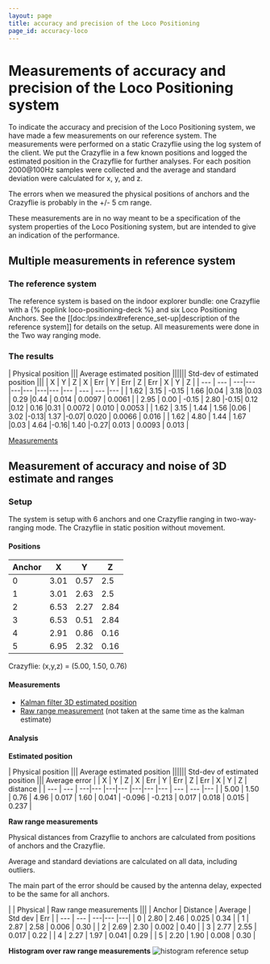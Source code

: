 ```yaml
---
layout: page
title: accuracy and precision of the Loco Positioning
page_id: accuracy-loco
---
```


# Measurements of accuracy and precision of the Loco Positioning system 

To indicate the accuracy and precision of the Loco Positioning system, we have made a few measurements on our reference system. The measurements were performed on a static Crazyflie using the log system of the client. We put the Crazyflie in a few known positions and logged the estimated position in the Crazyflie for further analyses. For each position 2000@100Hz samples were collected and the average and standard deviation were calculated for x, y, and z.

The errors when we measured the physical positions of anchors and the Crazyflie is probably in the +/- 5 cm range.

These measurements are in no way meant to be a specification of the system properties of the Loco Positioning system, but are intended to give an indication of the performance.

## Multiple measurements in reference system 

### The reference system 

The reference system is based on the indoor explorer bundle: one Crazyflie with a {% poplink loco-positioning-deck %} and six Loco Positioning Anchors. See the [[doc:lps:index#reference_set-up|description of the reference system]] for details on the setup.
All measurements were done in the Two way ranging mode.

### The results

| Physical position ||| Average estimated position |||||| Std-dev of estimated position |||
| X | Y | Z | X | Err | Y | Err | Z | Err | X | Y | Z |
| --- | --- | ---|--- |---|--- |---|--- |--- | --- | --- |--- |
| 1.62 | 3.15 | -0.15 | 1.66 |0.04 | 3.18 |0.03 | 0.29 |0.44 | 0.014  | 0.0097 | 0.0061 |
| 2.95 | 0.00 | -0.15 | 2.80 |-0.15| 0.12 |0.12 | 0.16 |0.31 | 0.0072 | 0.010  | 0.0053 |
| 1.62 | 3.15 | 1.44  | 1.56 |0.06 | 3.02 |-0.13| 1.37 |-0.07| 0.020  | 0.0066 | 0.016 |
| 1.62 | 4.80 | 1.44  | 1.67 |0.03 | 4.64 |-0.16| 1.40 |-0.27| 0.013  | 0.0093 | 0.013 |

[Measurements](https://docs.google.com/spreadsheets/d/1ggHmUmRQ1N15vgPnumlmCsrpjw32Cm7DYKf-GYCoKck)

## Measurement of accuracy and noise of 3D estimate and ranges 

### Setup 

The system is setup with 6 anchors and one Crazyflie ranging in two-way-ranging mode. The Crazyflie in static position without movement.

#### Positions 

| Anchor | X | Y | Z |
| --- | --- | ---|--- |
|  0  | 3.01 | 0.57 | 2.5 |
|  1  | 3.01 | 2.63 | 2.5 |
|  2  | 6.53 | 2.27 | 2.84 |
|  3  | 6.53 | 0.51 | 2.84 |
|  4  | 2.91 | 0.86 | 0.16 |
|  5  | 6.95 | 2.32 | 0.16 |

Crazyflie: (x,y,z) = (5.00, 1.50, 0.76)

#### Measurements 

  * [Kalman filter 3D estimated position]( https://mega.nz/#!jZY3CQob!EbbFd8-FHXZr28lo-nc-79_dmGxyKDwND7eNsmzhcUc)
  * [Raw range measurement](https://mega.nz/#!mQJABKgR!l90bytQWkYyEMHBRFO4o-UsI2RJ4gY2ldRwWnoxq8hw) (not taken at the same time as the kalman estimate) 

#### Analysis 

**Estimated position**

| Physical position ||| Average estimated position |||||| Std-dev of estimated position ||| Average error |
| X | Y | Z | X | Err | Y | Err | Z | Err | X | Y | Z | distance |
| --- | --- | ---|--- |---|--- |---|--- |--- | --- | --- |--- |
| 5.00 | 1.50 | 0.76 | 4.96 | 0.017 | 1.60 | 0.041 | -0.096 | -0.213 | 0.017 | 0.018 | 0.015 | 0.237 |

**Raw range measurements**

Physical distances from Crazyflie to anchors are calculated from positions of anchors and the Crazyflie.

Average and standard deviations are calculated on all data, including outliers.

The main part of the error should be caused by the antenna delay, expected to be the same for all anchors.

| | Physical | Raw range measurements |||
| Anchor | Distance | Average | Std dev | Err |
| --- | --- | ---|--- |---|
|  0  | 2.80 | 2.46 | 0.025 | 0.34 |
|  1  | 2.87 | 2.58 | 0.006 | 0.30 |
|  2  | 2.69 | 2.30 | 0.002 | 0.40 |
|  3  | 2.77 | 2.55 | 0.017 | 0.22 |
|  4  | 2.27 | 1.97 | 0.041 | 0.29 |
|  5  | 2.20 | 1.90 | 0.008 | 0.30 |

**Histogram over raw range measurements**
![histogram reference setup](/images/documentation/overview/hist_ref_setup.png)
